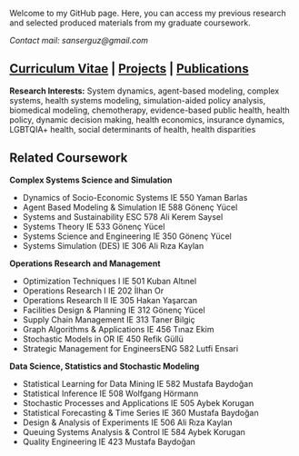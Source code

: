 Welcome to my GitHub page. Here, you can access my previous research and selected produced materials from my graduate coursework.

_Contact mail: sanserguz@gmail.com_

## [Curriculum Vitae](GUZ_resCV.pdf)  |  [Projects](https://sanserguz.github.io/projects/)  |  [Publications](https://sanserguz.github.io/publications/) 

**Research Interests:** System dynamics, agent-based modeling, complex systems, health systems modeling, simulation-aided policy analysis, biomedical modeling, chemotherapy, evidence-based public health, health policy, dynamic decision making, health economics, insurance dynamics, LGBTQIA+ health, social determinants of health, health disparities

## Related Coursework
**Complex Systems Science and Simulation**
- Dynamics of Socio-Economic Systems	IE 550		Yaman Barlas
- Agent Based Modeling & Simulation 	IE 588		Gönenç Yücel
- Systems and Sustainability		    	ESC 578	  Ali Kerem Saysel	
- Systems Theory 		              		IE 533		Gönenç Yücel
- Systems Science and Engineering 		IE 350		Gönenç Yücel
- Systems Simulation (DES)		      	IE 306		Ali Rıza Kaylan

**Operations Research and Management**
- Optimization Techniques I 		  	IE 501		Kuban Altınel 	
- Operations Research I			      	IE 202		İlhan Or 
- Operations Research II 			      IE 305		Hakan Yaşarcan 	
- Facilities Design & Planning 			IE 312		Gönenç Yücel
- Supply Chain Management 			    IE 313		Taner Bilgiç 
- Graph Algorithms & Applications		IE 456		Tınaz Ekim
- Stochastic Models in OR			      IE 450		Refik Güllü
- Strategic Management for EngineersENG 582	Lutfi Ensari

**Data Science, Statistics and Stochastic Modeling**
- Statistical Learning for Data Mining	IE 582		Mustafa Baydoğan	
- Statistical Inference				          IE 508		Wolfgang Hörmann
- Stochastic Processes and Applications IE 505		Aybek Korugan
- Statistical Forecasting & Time Series	IE 360		Mustafa Baydoğan
- Design & Analysis of Experiments		  IE 506		Ali Rıza Kaylan
- Queuing Systems Analysis & Control	  IE 584		Aybek Korugan	
- Quality Engineering				            IE 423		Mustafa Baydoğan	
